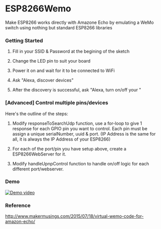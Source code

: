 # ESP8266Wemo
Make ESP8266 works directly with Amazone Echo by emulating a WeMo switch using nothing but standard ESP8266 libraries


### Getting Started

1. Fill in your SSID & Password at the begining of the sketch

2. Change the LED pin to suit your board

3. Power it on and wait for it to be connected to WiFi

4. Ask "Alexa, discover devices"

5. After the discovery is successful, ask "Alexa, turn on/off your <your-device-name>"


### [Advanced] Control multiple pins/devices

Here's the outline of the steps:

1. Modify responseToSearchUdp function, use a for-loop to give 1 response for each GPIO pin you want to control. Each pin must be assign a unique serialNumber, uuid & port. (IP Address is the same for all, it is always the IP Address of your ESP8266)

2. For each of the port/pin you have setup above, create a ESP8266WebServer for it.

3. Modify handleUpnpControl function to handle on/off logic for each different port/webserver.


### Demo

[![Demo video](http://img.youtube.com/vi/cTZIDS0zHwI/0.jpg)](https://www.youtube.com/watch?v=cTZIDS0zHwI "Demo video")


### Reference

http://www.makermusings.com/2015/07/18/virtual-wemo-code-for-amazon-echo/
